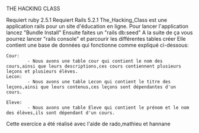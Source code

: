 THE HACKING CLASS

Requiert ruby 2.5.1
Requiert Rails 5.2.1
The_Hacking_Class est une application rails pour un site d'éducation en ligne.
Pour lancer l'application lancez "Bundle Install"
Ensuite faites un "rails db:seed"
A la suite de ça vous pourrez lancer "rails console" et parcourir les différentes tables créer
Elle contient une base de données qui fonctionne comme expliqué ci-dessous:

	Cour:
			- Nous avons une table cour qui contient le nom des cours,ainsi que leurs descriptions,ces cours contiennent plusieurs leçons et plusieurs élèves.
	Lecon:
			- Nous avons une table Lecon qui contient le titre des leçons,ainsi que leurs contenus,ces leçons sont dépendantes d'un cours.

	Eleve:
			- Nous avons une table Eleve qui contient le prénom et le nom des élèves,ils sont dépendant d'un cours.

Cette exercice a été réalisé avec l'aide de rado,mathieu et hannane